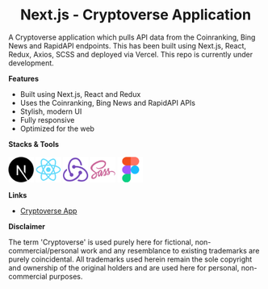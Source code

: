 <div align="center">

<h1>Next.js - Cryptoverse Application</h1>

</div>

A Cryptoverse application which pulls API data from the Coinranking, Bing News and RapidAPI endpoints. This has been built using Next.js, React, Redux, Axios, SCSS and deployed via Vercel. This repo is currently under development.

<strong>Features</strong>
 - Built using Next.js, React and Redux
 - Uses the Coinranking, Bing News and RapidAPI APIs
 - Stylish, modern UI
 - Fully responsive
 - Optimized for the web

<strong>Stacks & Tools</strong>
<br>
<br>
<a target="_blank" rel="noopener noreferrer" href="https://github.com/devicons/devicon/blob/master/icons/nextjs/nextjs-original.svg"><img src="https://github.com/devicons/devicon/blob/master/icons/nextjs/nextjs-original.svg" alt="nextjs logo" width="50" height="50" style="max-width:100%;"></a>
<a target="_blank" rel="noopener noreferrer" href="https://github.com/devicons/devicon/blob/master/icons/react/react-original.svg"><img src="https://github.com/devicons/devicon/blob/master/icons/react/react-original.svg" alt="react logo" width="50" height="50" style="max-width:100%;"></a>
<a target="_blank" rel="noopener noreferrer" href="https://github.com/devicons/devicon/blob/master/icons/redux/redux-original.svg"><img src="https://github.com/devicons/devicon/blob/master/icons/redux/redux-original.svg" alt="redux logo" width="50" height="50" style="max-width:100%;"></a>
<a target="_blank" rel="noopener noreferrer" href="https://github.com/devicons/devicon/blob/master/icons/sass/sass-original.svg"><img src="https://github.com/devicons/devicon/blob/master/icons/sass/sass-original.svg" alt="sass logo" width="50" height="50" style="max-width:100%;"></a>
<a target="_blank" rel="noopener noreferrer" href="https://github.com/devicons/devicon/blob/master/icons/figma/figma-original.svg"><img src="https://github.com/devicons/devicon/blob/master/icons/figma/figma-original.svg" alt="Figma logo" width="50" height="50" style="max-width:100%;"></a>


<strong>Links</strong>

 - <a href="_blank" href="https://next-js-cryptocurrency-app.vercel.app/">Cryptoverse App</a>

 <strong>Disclaimer</strong>

 The term 'Cryptoverse' is used purely here for fictional, non-commercial/personal work and any resemblance to existing trademarks are purely coincidental. All trademarks used herein remain the sole copyright and ownership of the original holders and are used here for personal, non-commercial purposes.